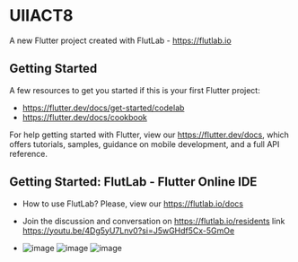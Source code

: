 # UIIACT8

A new Flutter project created with FlutLab - https://flutlab.io

## Getting Started

A few resources to get you started if this is your first Flutter project:

- https://flutter.dev/docs/get-started/codelab
- https://flutter.dev/docs/cookbook

For help getting started with Flutter, view our
https://flutter.dev/docs, which offers tutorials,
samples, guidance on mobile development, and a full API reference.

## Getting Started: FlutLab - Flutter Online IDE

- How to use FlutLab? Please, view our https://flutlab.io/docs
- Join the discussion and conversation on https://flutlab.io/residents
link   https://youtu.be/4Dg5yU7Lnv0?si=J5wGHdf5Cx-5GmOe

- ![image](https://github.com/Dereck1016/UIIact80412/assets/135450780/27181d86-846b-4638-9632-3246aad521cc)
![image](https://github.com/Dereck1016/UIIact80412/assets/135450780/ad39dba2-b4c1-40cb-86fa-2f93566007dc)
![image](https://github.com/Dereck1016/UIIact80412/assets/135450780/4c78fb0b-5293-4750-9e65-9149d271231b)

